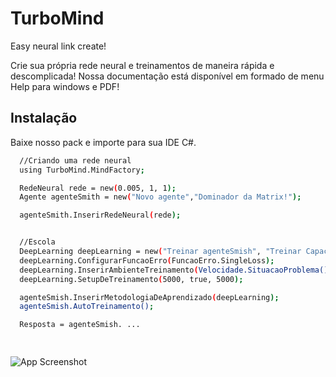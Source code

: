 
# TurboMind

Easy neural link create!

Crie sua própria rede neural e treinamentos de maneira rápida e descomplicada!
Nossa documentação está disponível em formado de menu Help para windows e PDF!




## Instalação

Baixe nosso pack e importe para sua IDE C#.

```bash
  //Criando uma rede neural
  using TurboMind.MindFactory;

  RedeNeural rede = new(0.005, 1, 1);
  Agente agenteSmith = new("Novo agente","Dominador da Matrix!");

  agenteSmith.InserirRedeNeural(rede);


  //Escola
  DeepLearning deepLearning = new("Treinar agenteSmish", "Treinar Capacidade do agente de se esquivar de balas!");
  deepLearning.ConfigurarFuncaoErro(FuncaoErro.SingleLoss);            
  deepLearning.InserirAmbienteTreinamento(Velocidade.SituacaoProblema(), Velocidade.Gabarito());
  deepLearning.SetupDeTreinamento(5000, true, 5000);

  agenteSmish.InserirMetodologiaDeAprendizado(deepLearning);
  agenteSmish.AutoTreinamento();

  Resposta = agenteSmish. ... 

  

```
    
![App Screenshot](https://i.stack.imgur.com/po840.jpg)

